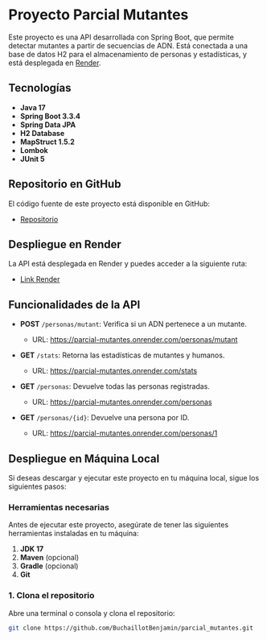 # Proyecto Parcial Mutantes

Este proyecto es una API desarrollada con Spring Boot, que permite detectar mutantes a partir de secuencias de ADN. Está conectada a una base de datos H2 para el almacenamiento de personas y estadísticas, y está desplegada en [Render](https://parcial-mutantes.onrender.com/).

## Tecnologías

- **Java 17**
- **Spring Boot 3.3.4**
- **Spring Data JPA**
- **H2 Database**
- **MapStruct 1.5.2**
- **Lombok**
- **JUnit 5**

## Repositorio en GitHub

El código fuente de este proyecto está disponible en GitHub:

- [Repositorio](https://github.com/BuchaillotBenjamin/parcial_mutantes.git)

## Despliegue en Render

La API está desplegada en Render y puedes acceder a la siguiente ruta:

- [Link Render](https://parcial-mutantes.onrender.com/)

## Funcionalidades de la API
- **POST** `/personas/mutant`: Verifica si un ADN pertenece a un mutante.
  - URL: https://parcial-mutantes.onrender.com/personas/mutant
  
- **GET** `/stats`: Retorna las estadísticas de mutantes y humanos.
  - URL: https://parcial-mutantes.onrender.com/stats

- **GET** `/personas`: Devuelve todas las personas registradas.
  - URL: https://parcial-mutantes.onrender.com/personas

- **GET** `/personas/{id}`: Devuelve una persona por ID.
  - URL: https://parcial-mutantes.onrender.com/personas/1

## Despliegue en Máquina Local

Si deseas descargar y ejecutar este proyecto en tu máquina local, sigue los siguientes pasos:

### Herramientas necesarias

Antes de ejecutar este proyecto, asegúrate de tener las siguientes herramientas instaladas en tu máquina:

1. **JDK 17**
2. **Maven** (opcional) 
3. **Gradle** (opcional) 
4. **Git** 

### 1. Clona el repositorio

   Abre una terminal o consola y clona el repositorio:

   ```bash
   git clone https://github.com/BuchaillotBenjamin/parcial_mutantes.git
